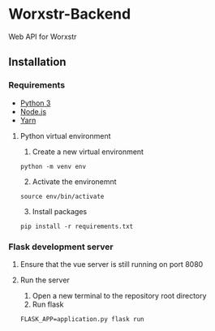 # Worxstr-Backend
Web API for Worxstr

## Installation

### Requirements
- [Python 3](https://www.python.org/)
- [Node.js](https://nodejs.org/en/)
- [Yarn](https://yarnpkg.com/)

1. Python virtual environment
    1. Create a new virtual environment
    ```shell
    python -m venv env
    ```

    2. Activate the environemnt
    ```shell
    source env/bin/activate
    ```

    3. Install packages
    ```shell
    pip install -r requirements.txt
    ```

### Flask development server

1. Ensure that the vue server is still running on port 8080

2. Run the server
    1. Open a new terminal to the repository root directory
    2. Run flask
    ```shell
    FLASK_APP=application.py flask run
    ```
